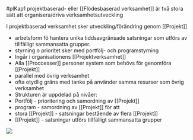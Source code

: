 #plKap1
projektbaserad- eller [[Flödesbaserad verksamhet]] är två stora sätt att organisera/driva verksamhetsutveckling

I projektbaserad verksamhet sker utveckling/förändring genom [[Projekt]]    

- arbetsform fö hantera unika tiddsavgränsade satsningar som utförs av tillfälligt sammansatta grupper.    
- styrning o prioritet sker med portfölj- och programstyrning
- Ingår i organisationens [[Projektverksamhet]]
- Alla [[Proccesser]] personer system som behövs för genomföra [[Projekt]]
- parallel med övrig verksamhet
- ofta otydlig gräns med tanke på använder samma resurser som övrig verksamhet
- Strukturen är uppdelad på nivåer:
- Portfölj - prioritering och samordning av [[Projekt]]
- program - samordning av [[Projekt]] för att 
- stora [[Projekt]] - satsningar bestående av flera [[Projekt]]
- [[Projekt]] - satsningar utförs tillfälligt sammansatta grupper

**![](https://lh7-us.googleusercontent.com/wEOBLM9uqj6nlTFq-FazwgcMGvxOXxkUfcaFHJjMKMVwuFFRRY2ug631okDRVx5DJmC_dQbNqEVMbb0ZDyomGnWuxNginbJSa3UgPX2OrF1MIHxUmj3WQ-T_jnZA8qYrsdhBlppToKzeOqIGT-JfqOY)**



